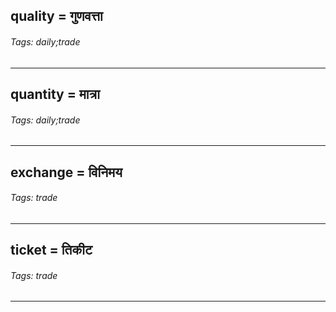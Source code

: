 ## quality = गुणवत्ता

###### Tags: daily;trade

---
## quantity = मात्रा

###### Tags: daily;trade

---
## exchange = विनिमय

###### Tags: trade

---
## ticket = तिकीट

###### Tags: trade

---
